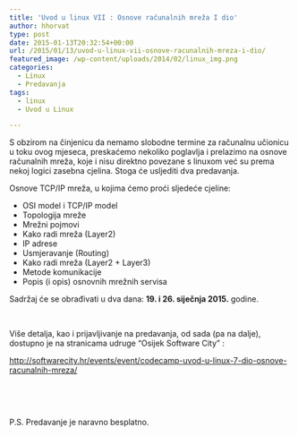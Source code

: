 ```yaml
---
title: 'Uvod u linux VII : Osnove računalnih mreža I dio'
author: hhorvat
type: post
date: 2015-01-13T20:32:54+00:00
url: /2015/01/13/uvod-u-linux-vii-osnove-racunalnih-mreza-i-dio/
featured_image: /wp-content/uploads/2014/02/linux_img.png
categories:
  - Linux
  - Predavanja
tags:
  - linux
  - Uvod u Linux

---
```

S obzirom na činjenicu da nemamo slobodne termine za računalnu učionicu u toku ovog mjeseca, preskaćemo nekoliko poglavlja i prelazimo na osnove računalnih mreža, koje i nisu direktno povezane s linuxom već su prema nekoj logici zasebna cjelina. Stoga će usljediti dva predavanja.

Osnove TCP/IP mreža, u kojima ćemo proći sljedeće cjeline:

  * OSI model i TCP/IP model
  * Topologija mreže
  * Mrežni pojmovi
  * Kako radi mreža (Layer2)
  * IP adrese
  * Usmjeravanje (Routing)
  * Kako radi mreža (Layer2 + Layer3)
  * Metode komunikacije
  * Popis (i opis) osnovnih mrežnih servisa

Sadržaj će se obrađivati u dva dana: <strong style="font-weight: bold;">19. i 26. siječnja 2015.</strong> godine.

&nbsp;

Više detalja, kao i prijavljivanje na predavanja, od sada (pa na dalje), dostupno je na stranicama udruge &#8220;Osijek Software City&#8221; :

<http://softwarecity.hr/events/event/codecamp-uvod-u-linux-7-dio-osnove-racunalnih-mreza/>

&nbsp;

&nbsp;

P.S. Predavanje je naravno besplatno.